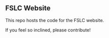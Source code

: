 ## FSLC Website

This repo hosts the code for the FSLC website.

If you feel so inclined, please contribute!


